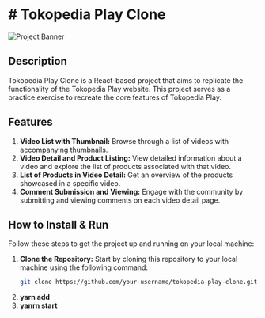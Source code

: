 # # Tokopedia Play Clone

![Project Banner](banner_image_url_here)

## Description

Tokopedia Play Clone is a React-based project that aims to replicate the functionality of the Tokopedia Play website. This project serves as a practice exercise to recreate the core features of Tokopedia Play.

## Features

1. **Video List with Thumbnail:** Browse through a list of videos with accompanying thumbnails.
2. **Video Detail and Product Listing:** View detailed information about a video and explore the list of products associated with that video.
3. **List of Products in Video Detail:** Get an overview of the products showcased in a specific video.
4. **Comment Submission and Viewing:** Engage with the community by submitting and viewing comments on each video detail page.

## How to Install & Run

Follow these steps to get the project up and running on your local machine:

1. **Clone the Repository:** Start by cloning this repository to your local machine using the following command:
   ```sh
   git clone https://github.com/your-username/tokopedia-play-clone.git
2. **yarn add**
3. **yanrn start**

